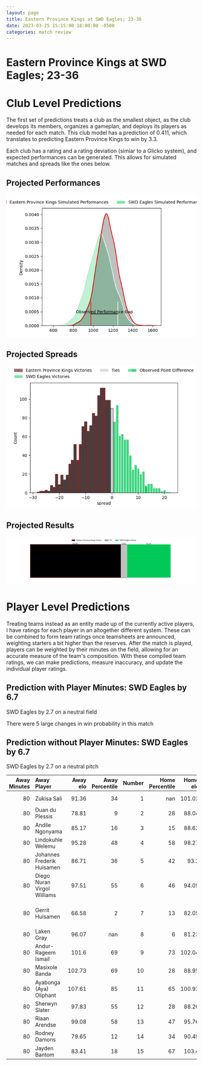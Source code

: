 ```yaml
---  
layout: page  
title: Eastern Province Kings at SWD Eagles; 23-36  
date: 2023-03-25 15:15:00 18:00:00 -0500  
categories: match review  
---
```

# Eastern Province Kings at SWD Eagles; 23-36

# Club Level Predictions


The first set of predictions treats a club as the smallest object, as the club develops its members, organizes a gameplan, and deploys its players as needed for each match. This club model has a prediction of 0.411, which translates to predicting Eastern Province Kings to win by 3.3.

Each club has a rating and a rating deviation (simiar to a Glicko system), and expected performances can be generated. This allows for simulated matches and spreads like the ones below.
## Projected Performances


![Projected Performances](plots/performances_2023-03-25-SWDEagles-EasternProvinceKings.png)
## Projected Spreads


![Projected Spreads](plots/spreads_2023-03-25-SWDEagles-EasternProvinceKings.png)
## Projected Results


![Projected Results](plots/resultbar_2023-03-25-SWDEagles-EasternProvinceKings.png)
# Player Level Predictions


Treating teams instead as an entity made up of the currently active players, I have ratings for each player in an altogether different system. These can be combined to form team ratings once teamsheets are announced, weighting starters a bit higher than the reserves. After the match is played, players can be weighted by their minutes on the field, allowing for an accurate measure of the team's composition. With these compiled team ratings, we can make predictions, measure inaccuracy, and update the individual player ratings.
## Prediction with Player Minutes: SWD Eagles by 6.7


SWD Eagles by 2.7 on a neutral field

There were 5 large changes in win probability in this match
## Prediction without Player Minutes: SWD Eagles by 6.7


SWD Eagles by 2.7 on a neutral pitch



|   Away Minutes | Away Player                 |   Away elo |   Away Percentile |   Number |   Home Percentile |   Home elo | Home Player                         |   Home Minutes |
|---------------:|:----------------------------|-----------:|------------------:|---------:|------------------:|-----------:|:------------------------------------|---------------:|
|             80 | Zukisa Sali                 |      91.36 |                34 |        1 |               nan |     101.02 | Qhama Hope Hina                     |             80 |
|             80 | Duan du Plessis             |      78.81 |                 9 |        2 |                28 |      88.04 | Keanu Hendricks                     |             80 |
|             80 | Andile Ngonyama             |      85.17 |                16 |        3 |                15 |      88.62 | Mhleli Dlamini                      |             80 |
|             80 | Lindokuhle Welemu           |      95.28 |                48 |        4 |                58 |      98.27 | Ethan Stuurman                      |             80 |
|             80 | Johannes Frederik Huisamen  |      86.71 |                36 |        5 |                42 |      93.2  | Ruben Cronje                        |             80 |
|             80 | Diego Nuran Virgol Williams |      97.51 |                55 |        6 |                46 |      94.09 | Uzile Tele                          |             80 |
|             80 | Gerrit Huisamen             |      66.58 |                 2 |        7 |                13 |      82.05 | Johannes Hendrik (Janneman) Stander |             80 |
|             80 | Laken Gray                  |      96.07 |               nan |        8 |                 6 |      81.23 | Chuma Biyana                        |             80 |
|             80 | Andur-Rageem Ismail         |     101.6  |                69 |        9 |                73 |     102.04 | Sacha Toring                        |             80 |
|             80 | Masixole Banda              |     102.73 |                69 |       10 |                28 |      88.95 | Sergio Stalmeester                  |             80 |
|             80 | Ayabonga (Aya) Oliphant     |     107.61 |                85 |       11 |                65 |     100.93 | Mpho Ntsane                         |             80 |
|             80 | Sherwyn Slater              |      97.83 |                55 |       12 |                28 |      88.26 | Edwin Sass                          |             80 |
|             80 | Riaan Arendse               |      99.08 |                58 |       13 |                47 |      95.76 | Clive Kruger                        |             80 |
|             80 | Rodney Damons               |      79.65 |                12 |       14 |                34 |      90.49 | Rosco Systers                       |             80 |
|             80 | Jayden Bantom               |      83.41 |                18 |       15 |                67 |     103.4  | Darryn Fortuin                      |             80 |

